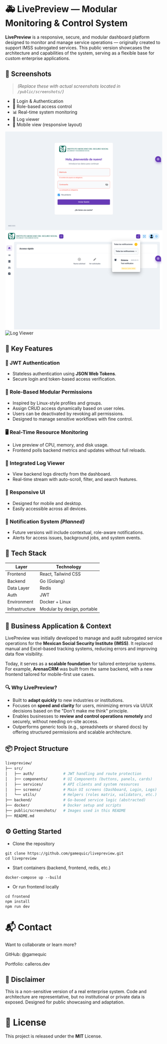 # 🚑 LivePreview — Modular Monitoring & Control System

**LivePreview** is a responsive, secure, and modular dashboard platform designed to monitor and manage service operations — originally created to support IMSS subrogated services. This public version showcases the architecture and capabilities of the system, serving as a flexible base for custom enterprise applications.

## 📸 Screenshots

> *(Replace these with actual screenshots located in `/public/screenshots/`)*

- 🔐 Login & Authentication  
- 🧩 Role-based access control  
- 📊 Real-time system monitoring  
- 📄 Log viewer  
- 📱 Mobile view (responsive layout)

![Login View](./screenshots/login.png)
![Dashboard View](./screenshots/dashboard.png)
![Log Viewer](./screenshots/logs.png)

## 🚀 Key Features

### 🔐 JWT Authentication
- Stateless authentication using **JSON Web Tokens**.
- Secure login and token-based access verification.

### 🧩 Role-Based Modular Permissions
- Inspired by Linux-style profiles and groups.
- Assign CRUD access dynamically based on user roles.
- Users can be deactivated by revoking all permissions.
- Designed to manage sensitive workflows with fine control.

### 🖥️ Real-Time Resource Monitoring
- Live preview of CPU, memory, and disk usage.
- Frontend polls backend metrics and updates without full reloads.

### 📄 Integrated Log Viewer
- View backend logs directly from the dashboard.
- Real-time stream with auto-scroll, filter, and search features.

### 📱 Responsive UI
- Designed for mobile and desktop.
- Easily accessible across all devices.

### 🔔 Notification System *(Planned)*
- Future versions will include contextual, role-aware notifications.
- Alerts for access issues, background jobs, and system events.

## 🧪 Tech Stack

| Layer        | Technology                     |
| ------------ | ------------------------------ |
| Frontend     | React, Tailwind CSS            |
| Backend      | Go (Golang)                    |
| Data Layer   | Redis                          |
| Auth         | JWT                            |
| Environment  | Docker + Linux                 |
| Infrastructure | Modular by design, portable  |

## 💼 Business Application & Context

LivePreview was initially developed to manage and audit subrogated service operations for the **Mexican Social Security Institute (IMSS)**. It replaced manual and Excel-based tracking systems, reducing errors and improving data flow visibility.

Today, it serves as a **scalable foundation** for tailored enterprise systems. For example, **ArenasCRM** was built from the same backend, with a new frontend tailored for mobile-first use cases.

### 🔍 Why LivePreview?

- Built to **adapt quickly** to new industries or institutions.
- Focuses on **speed and clarity** for users, minimizing errors via UI/UX decisions based on the "Don't make me think" principle.
- Enables businesses to **review and control operations remotely** and securely, without needing on-site access.
- Outperforms generic tools (e.g., spreadsheets or shared docs) by offering structured permissions and scalable architecture.

## 📦 Project Structure

```bash
livepreview/
├── src/
│   ├── auth/             # JWT handling and route protection
│   ├── components/       # UI Components (buttons, panels, cards)
│   ├── services/         # API clients and system resources
│   ├── screens/          # Main UI screens (Dashboard, Login, Logs)
│   └── utils/            # Helpers (roles matrix, validators, etc.)
├── backend/              # Go-based service logic (abstracted)
├── docker/               # Docker setup and scripts
├── public/screenshots/   # Images used in this README
├── README.md
```

## ⚙️ Getting Started

- Clone the repository
```
git clone https://github.com/gamequic/livepreview.git
cd livepreview
```

- Start containers (backend, frontend, redis, etc.)
```]
docker-compose up --build
```

- Or run frontend locally
```
cd frontend
npm install
npm run dev
```
# 📬 Contact
Want to collaborate or learn more?

GitHub: @gamequic

Portfolio: calleros.dev

## 🛑 Disclaimer
This is a non-sensitive version of a real enterprise system. Code and architecture are representative, but no institutional or private data is exposed. Designed for public showcasing and adaptation.

# 📄 License
This project is released under the **MIT** License.
